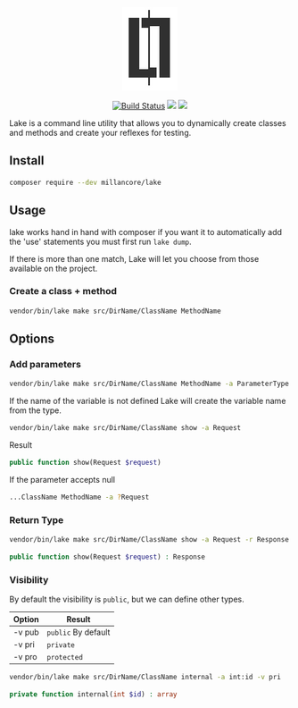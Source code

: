 <p align="center"><img src="https://raw.githubusercontent.com/millancore/lake/master/logo.jpg"></p>

<p align="center">
<a href="https://travis-ci.org/millancore/lake?branch=master"><img src="https://travis-ci.org/millancore/lake.svg?branch=master" alt="Build Status"></a>
<a href="https://codeclimate.com/github/millancore/lake/maintainability"><img src="https://api.codeclimate.com/v1/badges/802c342410008cbd8c08/maintainability" /></a>
<a href="https://codeclimate.com/github/millancore/lake/test_coverage"><img src="https://api.codeclimate.com/v1/badges/802c342410008cbd8c08/test_coverage" /></a>
</p>

Lake is a command line utility that allows you to dynamically create classes and methods and create your reflexes for testing.


## Install 
```bash
composer require --dev millancore/lake
```

## Usage

lake works hand in hand with composer if you want it to automatically add the 'use' statements you must first run `lake dump`.

If there is more than one match, Lake will let you choose from those available on the project.


### Create a class + method

```bash
vendor/bin/lake make src/DirName/ClassName MethodName 
```

## Options

### Add parameters

```bash
vendor/bin/lake make src/DirName/ClassName MethodName -a ParameterType:varName
```
If the name of the variable is not defined Lake will create the variable name from the type.

```bash
vendor/bin/lake make src/DirName/ClassName show -a Request
```
Result
```php
public function show(Request $request) 
```

If the parameter accepts null

```bash
...ClassName MethodName -a ?Request
```

### Return Type

```bash
vendor/bin/lake make src/DirName/ClassName show -a Request -r Response
```
```php
public function show(Request $request) : Response
```

### Visibility

By default the visibility is `public`, but we can define other types.

Option | Result
------ | -------
-v pub | `public` By default
-v pri | `private`
-v pro | `protected`

```bash
vendor/bin/lake make src/DirName/ClassName internal -a int:id -v pri
```

```php
private function internal(int $id) : array
```


